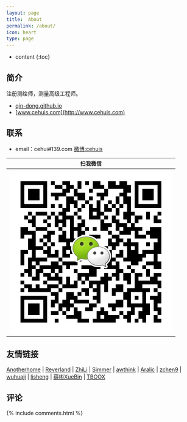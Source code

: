 ```yaml
---
layout: page
title:  About
permalink: /about/
icon: heart
type: page
---
```

* content
{:toc}
## 简介

注册测绘师，测量高级工程师。

- [qin-dong.github.io](https://qin-dong.github.io)
- [www.cehuis.com](http://www.cehuis.com)

## 联系

* email：cehui#139.com   [微博:cehuis](http://weibo.com/qindonge)

| 扫我微信 |
| :---: |
| ![](/img/weixin_qd.png) |


## 友情链接

[Anotherhome](https://www.anotherhome.net) \| [Reverland](http://reverland.org/) \| [ZhiLi](http://lizhipower.github.io/) \| [Simmer](http://simmer-jun.github.io/) \| [awthink](http://awthink.net/) \| [Aralic](http://aralic.github.io/) \| [zchen9](http://www.chen9.info/) \| [wuhuaji](http://wuhuaji.me/) \| [lisheng](http://www.lishengcn.cn/) \| [薛彬XueBin](http://axuebin.com/blog/) \| [TBOOX](http://www.tboox.org/cn/) 


## 评论

{% include comments.html %}
